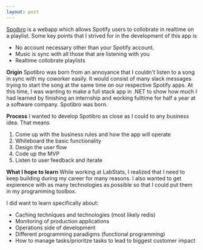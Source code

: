 ```yaml
---
layout: post
---
```

[Spoibro](https://spotibro.com) is a webapp which allows Spotify users to collobrate in realtime on a playlist. Some key points that I strived for in the development of this app is
- No account necessary other than your Spotify account.
- Music is sync with all those that are listening with you
- Realtime collobrate playlists

**Origin**
Spotibro was born from an annoyance that I couldn't listen to a song in sync with my coworker easily. It would consist of many slack messages trying to start the song at the same time on our respective Spotify apps. At this time, I was wanting to make a full stack app in .NET to show how much I had learned by finishing an internship and working fulltime for half a year at a software company. Spotibro was born.

**Process**
I wanted to develop Spotibro as close as I could to any business idea. That means
1. Come up with the business rules and how the app will operate
2. Whiteboard the basic functionality
3. Design the user flow
4. Code up the MVP
5. Listen to user feedback and iterate

**What I hope to learn**
While working at LabStats, I realized that I need to keep building during my career for many reasons. I also wanted to get expierence with as many technologies as possible so that I could put them in my programming toolbox.

I did want to learn specifically about:
- Caching techniques and technologies (most likely redis)
- Monitoring of production applications
- Operations side of development
- Different programming paradigms (functional programming)
- How to manage tasks/prioritze tasks to lead to biggest customer impact

